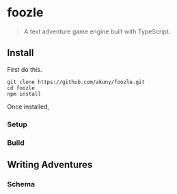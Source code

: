 # foozle

> A text adventure game engine built with TypeScript.

## Install

First do this.

```shell
git clone https://github.com/akuny/foozle.git
cd foozle
npm install
```

Once installed,

### Setup

### Build

## Writing Adventures

### Schema
